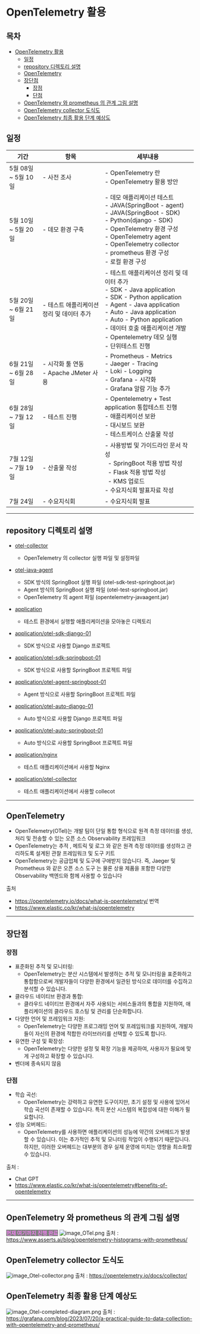 # OpenTelemetry 활용

## 목차
- [OpenTelemetry 활용](#opentelemetry-활용)
  * [일정](#일정)
  * [repository 디렉토리 설명](#repository-디렉토리-설명)
  * [OpenTelemetry](#opentelemetry)
  * [장단점](#장단점)
    + [장점](#장점)
    + [단점](#단점)
  * [OpenTelemetry 와 prometheus 의 관계 그림 설명](#opentelemetry-와-prometheus-의-관계-그림-설명)
  * [OpenTelemetry collector 도식도](#opentelemetry-collector-도식도)
  * [OpenTelemetry 최종 활용 단계 예상도](#opentelemetry-최종-활용-단계-예상도)

## 일정

| 기간              | 항목                                | 세부내용                                                                                                                                                                                                                                              |
|-----------------|-----------------------------------|---------------------------------------------------------------------------------------------------------------------------------------------------------------------------------------------------------------------------------------------------|
| 5월 08일 ~ 5월 10일 | - 사전 조사                           | - OpenTelemetry 란 <br/>- OpenTelemetry 활용 방안                                                                                                                                                                                                      |
| 5월 10일 ~ 5월 20일 | - 데모 환경 구축                        | - 데모 애플리케이션 테스트<br/>- JAVA(SpringBoot - agent)<br/>- JAVA(SpringBoot - SDK)<br/>- Python(django - SDK) <br/>- OpenTelemetry 환경 구성<br/>- OpenTelemetry agent<br/>- OpenTelemetry collector<br/>- prometheus 환경 구성<br/>- 로컬 환경 구성                   |
| 5월 20일 ~ 6월 21일 | - 테스트 애플리케이션 정리 및 데이터 추가          | - 테스트 애플리케이션 정리 및 데이터 추가<br/>- SDK - Java application<br/>- SDK - Python application<br/>- Agent - Java application<br/>- Auto - Java application<br/>- Auto - Python application<br/>- 데이터 호출 애플리케이션 개발<br/>- Opentelemetry 데모 실행<br/>- 단위테스트 진행 |
| 6월 21일 ~ 6월 28일 | - 시각화 툴 연동<br> - Apache JMeter 사용 | - Prometheus - Metrics<br/>- Jaeger - Tracing<br/>- Loki - Logging<br/>- Grafana - 시각화 <br/>- Grafana 알람 기능 추가                                                                                                                                    |
| 6월 28일 ~ 7월 12일 | - 테스트 진행                          | - Opentelemetry + Test application 통합테스트 진행 <br/>- 애플리케이션 보완  <br/>- 대시보드 보완 <br/>- 테스트케이스 산출물 작성                                                                                                                                                 |
| 7월 12일 ~ 7월 19일 | - 산출물 작성                          | - 사용방법 및 가이드라인 문서 작성<br/> &nbsp;&nbsp;- SpringBoot 적용 방법 작성 <br/>&nbsp;&nbsp;- Flask 적용 방법 작성<br/>&nbsp;&nbsp;- KMS 업로드<br/>- 수요지식회 발표자료 작성                                                                                                       |
| 7월 24일       | - 수요지식회                           | - 수요지식회 발표                                                                                                                                                                                                                                        |
---

## repository 디렉토리 설명
- [otel-collector](otel-collector)
  - OpenTelemetry 의 collector 실행 파일 및 설정파일

- [otel-java-agent](otel-java-agent)
  - SDK 방식의 SpringBoot 실행 파일 (otel-sdk-test-springboot.jar)
  - Agent 방식의 SpringBoot 실행 파일 (otel-test-springboot.jar)
  - OpenTelemetry 의 agent 파일 (opentelemetry-javaagent.jar)

- [application](application)
  - 테스트 환경에서 실행할 애플리케이션을 모아놓은 디렉토리 

- [application/otel-sdk-django-01](application/otel-sdk-django-01)
  - SDK 방식으로 사용할 Django 프로젝트

- [application/otel-sdk-springboot-01](application/otel-sdk-springboot-01)
  - SDK 방식으로 사용할 SpringBoot 프로젝트 파일

- [application/otel-agent-springboot-01](application/otel-agent-springboot-01)
  - Agent 방식으로 사용할 SpringBoot 프로젝트 파일

- [application/otel-auto-django-01](application/otel-auto-django-01)
  - Auto 방식으로 사용할 Django 프로젝트 파일

- [application/otel-auto-springboot-01](application/otel-auto-springboot-01)
  - Auto 방식으로 사용할 SpringBoot 프로젝트 파일

- [application/nginx](application/nginx)
  - 테스트 애플리케이션에서 사용할 Nginx

- [application/otel-collector](application/otel-collector)
  - 테스트 애플리케이션에서 사용할 collecot 

---

## OpenTelemetry
- OpenTelemetry(OTel)는 개발 팀이 단일 통합 형식으로 원격 측정 데이터를 생성, 처리 및 전송할 수 있는 오픈 소스 Observability 프레임워크
- OpenTelemetry는 추적 , 메트릭 및 로그 와 같은 원격 측정 데이터를 생성하고 관리하도록 설계된 관찰 프레임워크 및 도구 키트
- OpenTelemetry는 공급업체 및 도구에 구애받지 않습니다. 즉, Jaeger 및 Prometheus 와 같은 오픈 소스 도구 는 물론 상용 제품을 포함한 다양한 Observability 백엔드와 함께 사용할 수 있습니다

출처  
  - https://opentelemetry.io/docs/what-is-opentelemetry/ 번역
  - https://www.elastic.co/kr/what-is/opentelemetry

---
## 장단점
### 장점
- 표준화된 추적 및 모니터링: 
  - OpenTelemetry는 분산 시스템에서 발생하는 추적 및 모니터링을 표준화하고 통합함으로써 개발자들이 다양한 환경에서 일관된 방식으로 데이터를 수집하고 분석할 수 있습니다.
- 클라우드 네이티브 환경과 통합: 
  - 클라우드 네이티브 환경에서 자주 사용되는 서비스들과의 통합을 지원하여, 애플리케이션의 클라우드 호스팅 및 관리를 단순화합니다.
- 다양한 언어 및 프레임워크 지원: 
  - OpenTelemetry는 다양한 프로그래밍 언어 및 프레임워크를 지원하여, 개발자들이 자신의 환경에 적합한 라이브러리를 선택할 수 있도록 합니다.
- 유연한 구성 및 확장성: 
  - OpenTelemetry는 다양한 설정 및 확장 기능을 제공하여, 사용자가 필요에 맞게 구성하고 확장할 수 있습니다.
- 벤더에 종속되지 않음

### 단점
- 학습 곡선: 
  - OpenTelemetry는 강력하고 유연한 도구이지만, 초기 설정 및 사용에 있어서 학습 곡선이 존재할 수 있습니다. 특히 분산 시스템의 복잡성에 대한 이해가 필요합니다.
- 성능 오버헤드: 
  - OpenTelemetry를 사용하면 애플리케이션의 성능에 약간의 오버헤드가 발생할 수 있습니다. 이는 추가적인 추적 및 모니터링 작업이 수행되기 때문입니다. 하지만, 이러한 오버헤드는 대부분의 경우 실제 운영에 미치는 영향을 최소화할 수 있습니다.

출처 : 
  - Chat GPT
  - https://www.elastic.co/kr/what-is/opentelemetry#benefits-of-opentelemetry

---
## OpenTelemetry 와 prometheus 의 관계 그림 설명
<span style="color:violet;background:gray">__현재 여기까지 진행 완료__</span>
![image_OTel.png](image_OTel.png)
출처 : https://www.asserts.ai/blog/opentelemetry-histograms-with-prometheus/

## OpenTelemetry collector 도식도
![image_Otel-collector.png](image_Otel-collector.png)
출처 : https://opentelemetry.io/docs/collector/

## OpenTelemetry 최종 활용 단계 예상도
![image_Otel-completed-diagram.png](image_Otel-completed-diagram.png)
출처 : https://grafana.com/blog/2023/07/20/a-practical-guide-to-data-collection-with-opentelemetry-and-prometheus/

